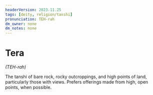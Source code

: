 ```yaml
---
headerVersion: 2023.11.25
tags: [deity, religion/tanshi]
pronunciation: TEH-rah
dm_owner: none
dm_notes: none
---
```

# Tera
*(TEH-rah)*

The tanshi of bare rock, rocky outcroppings, and high points of land, particularly those with views. Prefers offerings made from high, open points, when possible. 